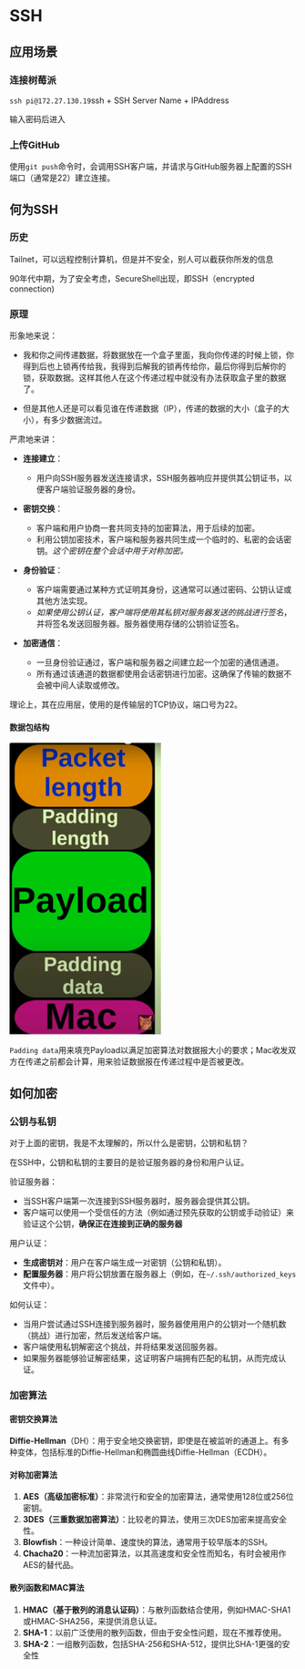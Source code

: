 # SSH

## 应用场景

### 连接树莓派

`ssh pi@172.27.130.19`ssh + SSH Server Name + IPAddress

输入密码后进入

### 上传GitHub

使用`git push`命令时，会调用SSH客户端，并请求与GitHub服务器上配置的SSH端口（通常是22）建立连接。

## 何为SSH

### 历史

Tailnet，可以远程控制计算机，但是并不安全，别人可以截获你所发的信息

90年代中期，为了安全考虑，SecureShell出现，即SSH（encrypted connection)

### 原理

形象地来说：

- 我和你之间传递数据，将数据放在一个盒子里面，我向你传递的时候上锁，你得到后也上锁再传给我，我得到后解我的锁再传给你，最后你得到后解你的锁，获取数据。这样其他人在这个传递过程中就没有办法获取盒子里的数据了。

- 但是其他人还是可以看见谁在传递数据（IP），传递的数据的大小（盒子的大小），有多少数据流过。

严肃地来讲：

- **连接建立**：
  - 用户向SSH服务器发送连接请求，SSH服务器响应并提供其公钥证书，以便客户端验证服务器的身份。

- **密钥交换**：
  - 客户端和用户协商一套共同支持的加密算法，用于后续的加密。
  - 利用公钥加密技术，客户端和服务器共同生成一个临时的、私密的会话密钥。*这个密钥在整个会话中用于对称加密。*
- **身份验证**：
  - 客户端需要通过某种方式证明其身份，这通常可以通过密码、公钥认证或其他方法实现。
  - *如果使用公钥认证，客户端将使用其私钥对服务器发送的挑战进行签名*，并将签名发送回服务器。服务器使用存储的公钥验证签名。

- **加密通信**：
  - 一旦身份验证通过，客户端和服务器之间建立起一个加密的通信通道。
  - 所有通过该通道的数据都使用会话密钥进行加密。这确保了传输的数据不会被中间人读取或修改。

理论上，其在应用层，使用的是传输层的TCP协议，端口号为22。

#### 数据包结构

<img src="../../Pic/image-20240120162742403.png" alt="image-20240120162742403" style="zoom:50%;" />

`Padding data`用来填充Payload以满足加密算法对数据报大小的要求；Mac收发双方在传递之前都会计算，用来验证数据报在传递过程中是否被更改。

## 如何加密

### 公钥与私钥

对于上面的密钥，我是不太理解的，所以什么是密钥，公钥和私钥？

在SSH中，公钥和私钥的主要目的是验证服务器的身份和用户认证。

验证服务器：

- 当SSH客户端第一次连接到SSH服务器时，服务器会提供其公钥。
- 客户端可以使用一个受信任的方法（例如通过预先获取的公钥或手动验证）来验证这个公钥，**确保正在连接到正确的服务器**

用户认证：

- **生成密钥对**：用户在客户端生成一对密钥（公钥和私钥）。
- **配置服务器**：用户将公钥放置在服务器上（例如，在`~/.ssh/authorized_keys`文件中）。

如何认证：

- 当用户尝试通过SSH连接到服务器时，服务器使用用户的公钥对一个随机数（挑战）进行加密，然后发送给客户端。
- 客户端使用私钥解密这个挑战，并将结果发送回服务器。
- 如果服务器能够验证解密结果，这证明客户端拥有匹配的私钥，从而完成认证。

### 加密算法

#### 密钥交换算法

**Diffie-Hellman**（DH）：用于安全地交换密钥，即使是在被监听的通道上。有多种变体，包括标准的Diffie-Hellman和椭圆曲线Diffie-Hellman（ECDH）。

#### 对称加密算法

1. **AES（高级加密标准）**：非常流行和安全的加密算法，通常使用128位或256位密钥。
2. **3DES（三重数据加密算法）**：比较老的算法，使用三次DES加密来提高安全性。
3. **Blowfish**：一种设计简单、速度快的算法，通常用于较早版本的SSH。
4. **Chacha20**：一种流加密算法，以其高速度和安全性而知名，有时会被用作AES的替代品。

#### 散列函数和MAC算法

1. **HMAC（基于散列的消息认证码）**：与散列函数结合使用，例如HMAC-SHA1或HMAC-SHA256，来提供消息认证。
2. **SHA-1**：以前广泛使用的散列函数，但由于安全性问题，现在不推荐使用。
3. **SHA-2**：一组散列函数，包括SHA-256和SHA-512，提供比SHA-1更强的安全性